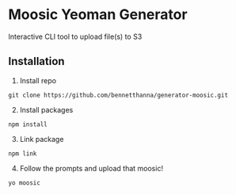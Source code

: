 # Moosic Yeoman Generator

Interactive CLI tool to upload file(s) to S3

## Installation
1. Install repo
```
git clone https://github.com/bennetthanna/generator-moosic.git
```

2. Install packages
```
npm install
```

3. Link package
```
npm link
```

4. Follow the prompts and upload that moosic!
```
yo moosic
```

